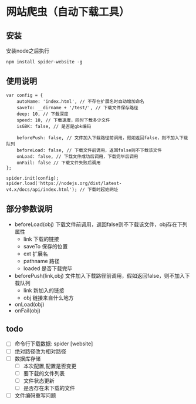 # 网站爬虫（自动下载工具）


## 安装
安装node之后执行
```
npm install spider-website -g
```


## 使用说明
```
var config = {
    autoName: 'index.html', // 不存在扩展名时自动增加命名
    saveTo: __dirname + '/test/', // 下载文件保存路径
    deep: 10, // 下载深度
    speed: 10, // 下载速度，同时下载多少文件
    isGBK: false, // 是否是gbk编码

    beforePush: false, // 文件加入下载路径前调用，假如返回false，则不加入下载队列
    beforeLoad: false, // 下载文件前调用，返回false则不下载该文件
    onLoad: false, // 下载文件成功后调用，下载完毕后调用
    onFail: false // 下载文件失败后调用
};

spider.init(config);
spider.load('https://nodejs.org/dist/latest-v4.x/docs/api/index.html'); // 下载时起始网址
```
## 部分参数说明
* beforeLoad(obj) 下载文件前调用，返回false则不下载该文件，obj存在下列属性
    - link 下载的链接
    - saveTo  保存的位置
    - ext  扩展名
    - pathname 路径
    - loaded 是否下载完毕
* beforePush(link,obj) 文件加入下载路径前调用，假如返回false，则不加入下载队列
    - link 新加入的链接
    - obj 链接来自什么地方
* onLoad(obj)
* onFail(obj)

## todo
* [ ] 命令行下载数据: spider [website]
* [ ] 绝对路径改为相对路径
* [ ] 数据库存储
    - [ ] 本次配置,配置是否变更
    - [ ] 要下载的文件列表
    - [ ] 文件状态更新
    - [ ] 是否存在未下载的文件
* [ ] 文件编码重写问题